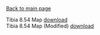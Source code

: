 [Back to main page](https://taddan.github.io/library/)<br/>

Tibia 8.54 Map             [download](https://github.com/taddan/library/raw/main/tibia001f01.rar)<br/>
Tibia 8.54 Map (Modified)  [download](https://github.com/taddan/library/raw/main/tibia001f02.rar)
